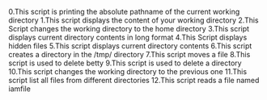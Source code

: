 0.This script is printing the absolute pathname of the current working directory
1.This script displays the content of your working directory
2.This Script changes the working directory to the home directory
3.This script displays current directory contents in long format
4.This Script displays hidden files
5.This script displays current directory contents
6.This script creates a directory in the /tmp/ directory
7.This script moves a file
8.This script is used to delete betty
9.This script is used to delete a directory
10.This script changes the working directory to the previous one 
11.This script list all files from different directories
12.This script reads a file named iamfile
